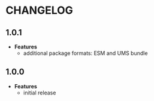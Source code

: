 # CHANGELOG

## 1.0.1

* **Features**
  * additional package formats: ESM and UMS bundle

## 1.0.0

* **Features**
  * initial release

